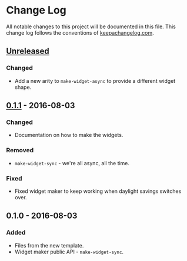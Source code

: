 # Change Log
All notable changes to this project will be documented in this file. This change log follows the conventions of [keepachangelog.com](http://keepachangelog.com/).

## [Unreleased]
### Changed
- Add a new arity to `make-widget-async` to provide a different widget shape.

## [0.1.1] - 2016-08-03
### Changed
- Documentation on how to make the widgets.

### Removed
- `make-widget-sync` - we're all async, all the time.

### Fixed
- Fixed widget maker to keep working when daylight savings switches over.

## 0.1.0 - 2016-08-03
### Added
- Files from the new template.
- Widget maker public API - `make-widget-sync`.

[Unreleased]: https://github.com/your-name/datest/compare/0.1.1...HEAD
[0.1.1]: https://github.com/your-name/datest/compare/0.1.0...0.1.1
